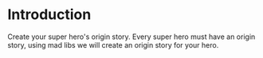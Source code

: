 # Introduction

Create your super hero's origin story. Every super hero must have an origin story, using mad libs we will create an origin story for your hero.
